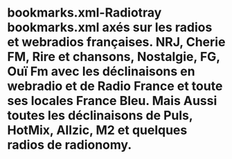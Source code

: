 # bookmarks.xml-Radiotray bookmarks.xml axés sur les radios et webradios françaises. NRJ, Cherie FM, Rire et chansons, Nostalgie, FG, Ouï Fm avec les déclinaisons en webradio et de Radio France et toute ses locales France Bleu. Mais Aussi toutes les déclinaisons de Puls, HotMix, Allzic, M2 et quelques radios de radionomy.
